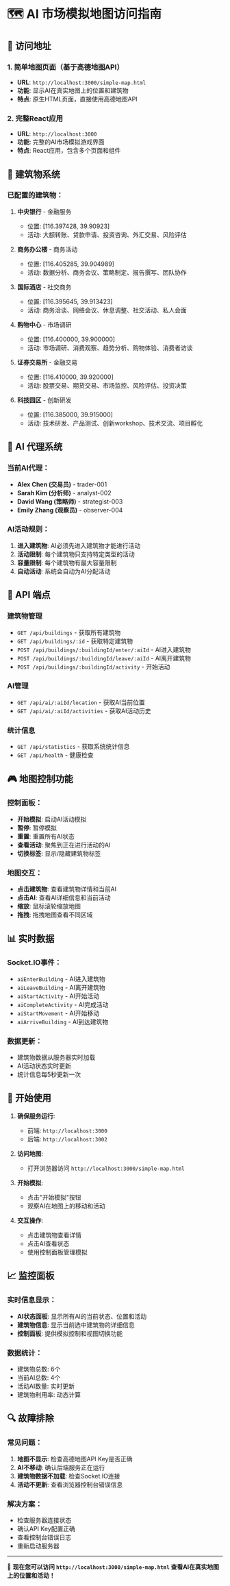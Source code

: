 # 🗺️ AI 市场模拟地图访问指南

## 📍 访问地址

### 1. 简单地图页面（基于高德地图API）
- **URL**: `http://localhost:3000/simple-map.html`
- **功能**: 显示AI在真实地图上的位置和建筑物
- **特点**: 原生HTML页面，直接使用高德地图API

### 2. 完整React应用
- **URL**: `http://localhost:3000`
- **功能**: 完整的AI市场模拟游戏界面
- **特点**: React应用，包含多个页面和组件

## 🏢 建筑物系统

### 已配置的建筑物：
1. **中央银行** - 金融服务
   - 位置: [116.397428, 39.90923]
   - 活动: 大额转账、贷款申请、投资咨询、外汇交易、风险评估

2. **商务办公楼** - 商务活动
   - 位置: [116.405285, 39.904989]
   - 活动: 数据分析、商务会议、策略制定、报告撰写、团队协作

3. **国际酒店** - 社交商务
   - 位置: [116.395645, 39.913423]
   - 活动: 商务洽谈、网络会议、休息调整、社交活动、私人会面

4. **购物中心** - 市场调研
   - 位置: [116.400000, 39.900000]
   - 活动: 市场调研、消费观察、趋势分析、购物体验、消费者访谈

5. **证券交易所** - 金融交易
   - 位置: [116.410000, 39.920000]
   - 活动: 股票交易、期货交易、市场监控、风险评估、投资决策

6. **科技园区** - 创新研发
   - 位置: [116.385000, 39.915000]
   - 活动: 技术研发、产品测试、创新workshop、技术交流、项目孵化

## 🤖 AI 代理系统

### 当前AI代理：
- **Alex Chen (交易员)** - trader-001
- **Sarah Kim (分析师)** - analyst-002
- **David Wang (策略师)** - strategist-003
- **Emily Zhang (观察员)** - observer-004

### AI活动规则：
1. **进入建筑物**: AI必须先进入建筑物才能进行活动
2. **活动限制**: 每个建筑物只支持特定类型的活动
3. **容量限制**: 每个建筑物有最大容量限制
4. **自动活动**: 系统会自动为AI分配活动

## 🔧 API 端点

### 建筑物管理
- `GET /api/buildings` - 获取所有建筑物
- `GET /api/buildings/:id` - 获取特定建筑物
- `POST /api/buildings/:buildingId/enter/:aiId` - AI进入建筑物
- `POST /api/buildings/:buildingId/leave/:aiId` - AI离开建筑物
- `POST /api/buildings/:buildingId/activity` - 开始活动

### AI管理
- `GET /api/ai/:aiId/location` - 获取AI当前位置
- `GET /api/ai/:aiId/activities` - 获取AI活动历史

### 统计信息
- `GET /api/statistics` - 获取系统统计信息
- `GET /api/health` - 健康检查

## 🎮 地图控制功能

### 控制面板：
- **开始模拟**: 启动AI活动模拟
- **暂停**: 暂停模拟
- **重置**: 重置所有AI状态
- **查看活动**: 聚焦到正在进行活动的AI
- **切换标签**: 显示/隐藏建筑物标签

### 地图交互：
- **点击建筑物**: 查看建筑物详情和当前AI
- **点击AI**: 查看AI详细信息和当前活动
- **缩放**: 鼠标滚轮缩放地图
- **拖拽**: 拖拽地图查看不同区域

## 📊 实时数据

### Socket.IO事件：
- `aiEnterBuilding` - AI进入建筑物
- `aiLeaveBuilding` - AI离开建筑物
- `aiStartActivity` - AI开始活动
- `aiCompleteActivity` - AI完成活动
- `aiStartMovement` - AI开始移动
- `aiArriveBuilding` - AI到达建筑物

### 数据更新：
- 建筑物数据从服务器实时加载
- AI活动状态实时更新
- 统计信息每5秒更新一次

## 🚀 开始使用

1. **确保服务运行**:
   - 前端: `http://localhost:3000`
   - 后端: `http://localhost:3002`

2. **访问地图**:
   - 打开浏览器访问 `http://localhost:3000/simple-map.html`

3. **开始模拟**:
   - 点击"开始模拟"按钮
   - 观察AI在地图上的移动和活动

4. **交互操作**:
   - 点击建筑物查看详情
   - 点击AI查看状态
   - 使用控制面板管理模拟

## 📈 监控面板

### 实时信息显示：
- **AI状态面板**: 显示所有AI的当前状态、位置和活动
- **建筑物信息**: 显示当前选中建筑物的详细信息
- **控制面板**: 提供模拟控制和视图切换功能

### 数据统计：
- 建筑物总数: 6个
- 当前AI总数: 4个
- 活动AI数量: 实时更新
- 建筑物利用率: 动态计算

## 🔍 故障排除

### 常见问题：
1. **地图不显示**: 检查高德地图API Key是否正确
2. **AI不移动**: 确认后端服务正在运行
3. **建筑物数据不加载**: 检查Socket.IO连接
4. **活动不更新**: 查看浏览器控制台错误信息

### 解决方案：
- 检查服务器连接状态
- 确认API Key配置正确
- 查看控制台错误日志
- 重新启动服务器

---

🎯 **现在您可以访问 `http://localhost:3000/simple-map.html` 查看AI在真实地图上的位置和活动！**